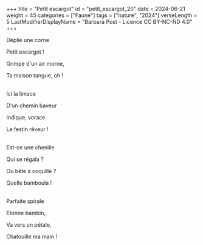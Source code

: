 +++
title = "Petit escargot"
id = "petit_escargot_20"
date = 2024-06-21
weight = 45
categories = ["Faune"]
tags = ["nature", "2024"]
verseLength = 5
LastModifierDisplayName = "Barbara Post - Licence CC BY-NC-ND 4.0"
+++

Déplie une corne

Petit escargot !

Grimpe d'un air morne,

Ta maison tangue, oh !

 \
Ici la limace

D'un chemin baveur

Indique, vorace

Le festin rêveur !

 \
Est-ce une chenille

Qui se régala ?

Ou bête à coquille ?

Quelle bamboula !

 \
Parfaite spirale

Etonne bambin,

Va vers un pétale,

Chatouille ma main !

